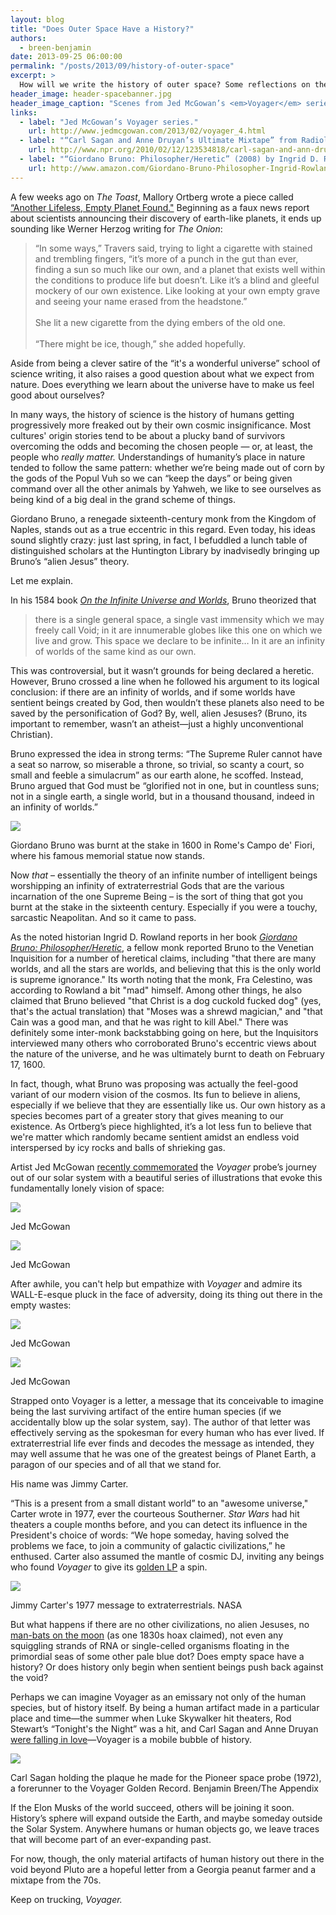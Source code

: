 ```yaml
---
layout: blog
title: "Does Outer Space Have a History?"
authors:
  - breen-benjamin
date: 2013-09-25 06:00:00
permalink: "/posts/2013/09/history-of-outer-space"
excerpt: >
  How will we write the history of outer space? Some reflections on the nature of the void from Giordano Bruno to Jimmy Carter.
header_image: header-spacebanner.jpg
header_image_caption: "Scenes from Jed McGowan’s <em>Voyager</em> series."
links: 
  - label: "Jed McGowan’s Voyager series."
    url: http://www.jedmcgowan.com/2013/02/voyager_4.html
  - label: "“Carl Sagan and Anne Druyan’s Ultimate Mixtape” from Radiolab"
    url: http://www.npr.org/2010/02/12/123534818/carl-sagan-and-ann-druyans-ultimate-mix-tape
  - label: "“Giordano Bruno: Philosopher/Heretic” (2008) by Ingrid D. Rowland"
    url: http://www.amazon.com/Giordano-Bruno-Philosopher-Ingrid-Rowland/dp/0226730247
---
```

A few weeks ago on *The Toast*, Mallory Ortberg wrote a piece called [“Another Lifeless, Empty Planet Found."]( http://the-toast.net/2013/09/03/another-lifeless-planet-found/) Beginning as a faux news report about scientists announcing their discovery of earth-like planets, it ends up sounding like Werner Herzog writing for *The Onion*:

>“In some ways,” Travers said, trying to light a cigarette with stained and trembling fingers, “it’s more of a punch in the gut than ever, finding a sun so much like our own, and a planet that exists well within the conditions to produce life but doesn’t. Like it’s a blind and gleeful mockery of our own existence. Like looking at your own empty grave and seeing your name erased from the headstone.” <br> <br>
>She lit a new cigarette from the dying embers of the old one. <br> <br>
>“There might be ice, though,” she added hopefully.

Aside from being a clever satire of the “it's a wonderful universe” school of science writing, it also raises a good question about what we expect from nature. Does everything we learn about the universe have to make us feel good about ourselves? 

In many ways, the history of science is the history of humans getting progressively more freaked out by their own cosmic insignificance. Most cultures' origin stories tend to be about a plucky band of survivors overcoming the odds and becoming the chosen people — or, at least, the people who *really matter.* Understandings of humanity’s place in nature tended to follow the same pattern: whether we’re being made out of corn by the gods of the Popul Vuh so we can “keep the days” or being given command over all the other animals by Yahweh, we like to see ourselves as being kind of a big deal in the grand scheme of things. 

Giordano Bruno, a renegade sixteenth-century monk from the Kingdom of Naples, stands out as a true eccentric in this regard. Even today, his ideas sound slightly crazy: just last spring, in fact, I befuddled a lunch table of distinguished scholars at the Huntington Library by inadvisedly bringing up Bruno’s “alien Jesus” theory. 

Let me explain. 

In his 1584 book [*On the Infinite Universe and Worlds*](http://www.positiveatheism.org/hist/brunoiuw0.htm), Bruno theorized that

>there is a single general space, a single vast immensity which we may freely call Void; in it are innumerable globes like this one on which we live and grow. This space we declare to be infinite… In it are an infinity of worlds of the same kind as our own.

This was controversial, but it wasn’t grounds for being declared a heretic. However, Bruno crossed a line when he followed his argument to its logical conclusion: if there are an infinity of worlds, and if some worlds have sentient beings created by God, then wouldn’t these planets also need to be saved by the personification of God? By, well, alien Jesuses? (Bruno, its important to remember, wasn’t an atheist—just a highly unconventional Christian). 

Bruno expressed the idea in strong terms: “The Supreme Ruler cannot have a seat so narrow, so miserable a throne, so trivial, so scanty a court, so small and feeble a simulacrum” as our earth alone, he scoffed. Instead, Bruno argued that God must be “glorified not in one, but in countless suns; not in a single earth, a single world, but in a thousand thousand, indeed in an infinity of worlds.”

<div class="inline-image">
    <a rel="lightbox" href="/images/blog/2013/09/bruno-large.jpg"><img src="/images/blog/2013/09/bruno-medium.jpg" /></a>
    <p class="caption">Giordano Bruno was burnt at the stake in 1600 in Rome's Campo de' Fiori, where his famous memorial statue now stands.
        <span class="credit">
</span>
    </p>
</div>

Now *that* – essentially the theory of an infinite number of intelligent beings worshipping an infinity of extraterrestrial Gods that are the various incarnation of the one Supreme Being – is the sort of thing that got you burnt at the stake in the sixteenth century. Especially if you were a touchy, sarcastic Neapolitan. And so it came to pass.

As the noted historian Ingrid D. Rowland reports in her book [*Giordano Bruno: Philosopher/Heretic*](http://www.amazon.com/Giordano-Bruno-Philosopher-Ingrid-Rowland/dp/0226730247), a fellow monk reported Bruno to the Venetian Inquisition for a number of heretical claims, including "that there are many worlds, and all the stars are worlds, and believing that this is the only world is supreme ignorance." Its worth noting that the monk, Fra Celestino, was according to Rowland a bit "mad" himself. Among other things, he also claimed that Bruno believed "that Christ is a dog cuckold fucked dog" (yes, that's the actual translation) that "Moses was a shrewd magician," and "that Cain was a good man, and that he was right to kill Abel." There was definitely some inter-monk backstabbing going on here, but the Inquisitors interviewed many others who corroborated Bruno's eccentric views about the nature of the universe, and he was ultimately burnt to death on February 17, 1600.

In fact, though, what Bruno was proposing was actually the feel-good variant of our modern vision of the cosmos. Its fun to believe in aliens, especially if we believe that they are essentially like us. Our own history as a species becomes part of a greater story that gives meaning to our existence. As Ortberg’s piece highlighted, it’s a lot less fun to believe that we're matter which randomly became sentient amidst an endless void interspersed by icy rocks and balls of shrieking gas. 

Artist Jed McGowan [recently commemorated](http://www.jedmcgowan.com/2013/02/voyager_4.html) the *Voyager* probe’s journey out of our solar system with a beautiful series of illustrations that evoke this fundamentally lonely vision of space:

<div class="inline-image">
    <a rel="lightbox" href="/images/blog/2013/09/voyager_comic_12-large.jpg"><img src="/images/blog/2013/09/voyager_comic_12-medium.jpg" /></a>
    <p class="caption">
        <span class="credit">Jed McGowan
</span>
    </p>
</div>

<div class="inline-image">
    <a rel="lightbox" href="/images/blog/2013/09/voyager_comic_19-large.jpg"><img src="/images/blog/2013/09/voyager_comic_19-medium.jpg" /></a>
    <p class="caption">
        <span class="credit">Jed McGowan
</span>
    </p>
</div>

After awhile, you can't help but empathize with *Voyager* and admire its WALL-E-esque pluck in the face of adversity, doing its thing out there in the empty wastes:

<div class="inline-image">
    <a rel="lightbox" href="/images/blog/2013/09/voyager_comic_30-large.jpg"><img src="/images/blog/2013/09/voyager_comic_30-medium.jpg" /></a>
    <p class="caption">
        <span class="credit">Jed McGowan
</span>
    </p>
</div>

<div class="inline-image">
    <a rel="lightbox" href="/images/blog/2013/09/voyager_comic_32-large.jpg"><img src="/images/blog/2013/09/voyager_comic_32-medium.jpg" /></a>
    <p class="caption">
        <span class="credit">Jed McGowan
</span>
    </p>
</div>

 
Strapped onto Voyager is a letter, a message that its conceivable to imagine being the last surviving artifact of the entire human species (if we accidentally blow up the solar system, say). The author of that letter was effectively serving as the spokesman for every human who has ever lived. If extraterrestrial life ever finds and decodes the message as intended, they may well assume that he was one of the greatest beings of Planet Earth, a paragon of our species and of all that we stand for. 

His name was Jimmy Carter. 

“This is a present from a small distant world” to an "awesome universe," Carter wrote in 1977, ever the courteous Southerner. *Star Wars* had hit theaters a couple months before, and you can detect its influence in the President's choice of words: “We hope someday, having solved the problems we face, to join a community of galactic civilizations,” he enthused. Carter also assumed the mantle of cosmic DJ, inviting any beings who found *Voyager* to give its [golden LP](https://en.wikipedia.org/wiki/Voyager_Golden_Record) a spin.

<div class="inline-image">
    <a rel="lightbox" href="/images/blog/2013/09/cater_voyager-large.jpg"><img src="/images/blog/2013/09/cater_voyager-medium.jpg" /></a>
    <p class="caption">Jimmy Carter's 1977 message to extraterrestrials.
        <span class="credit">NASA
</span>
    </p>
</div>

But what happens if there are no other civilizations, no alien Jesuses, no [man-bats on the moon](http://theappendix.net/issues/2013/4/death-of-a-sailor-a-novel-history-of-murder-in-1830s-new-york) (as one 1830s hoax claimed), not even any squiggling strands of RNA or single-celled organisms floating in the primordial seas of some other pale blue dot? Does empty space have a history? Or does history only begin when sentient beings push back against the void?

Perhaps we can imagine Voyager as an emissary not only of the human species, but of history itself. By being a human artifact made in a particular place and time—the summer when Luke Skywalker hit theaters, Rod Stewart’s “Tonight's the Night” was a hit, and Carl Sagan and Anne Druyan [were falling in love](http://www.npr.org/2010/02/12/123534818/carl-sagan-and-ann-druyans-ultimate-mix-tape)—Voyager is a mobile bubble of history. 

<div class="inline-image">
    <a rel="lightbox" href="/images/blog/2013/09/sagan1-large.jpg"><img src="/images/blog/2013/09/sagan1-medium.jpg" /></a>
    <p class="caption">Carl Sagan holding the plaque he made for the Pioneer space probe (1972), a forerunner to the Voyager Golden Record.
        <span class="credit"> Benjamin Breen/The Appendix
</span>
    </p>
</div>

If the Elon Musks of the world succeed, others will be joining it soon. History’s sphere will expand outside the Earth, and maybe someday outside the Solar System. Anywhere humans or human objects go, we leave traces that will become part of an ever-expanding past. 

For now, though, the only material artifacts of human history out there in the void beyond Pluto are a hopeful letter from a Georgia peanut farmer and a mixtape from the 70s. 

Keep on trucking, *Voyager.*